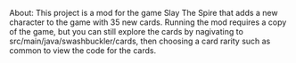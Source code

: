 About: This project is a mod for the game Slay The Spire that adds a new character to the game with 35 new cards. Running the mod requires a copy of the game, but you can still explore
the cards by nagivating to src/main/java/swashbuckler/cards, then choosing a card rarity such as common to view the code for the cards.
